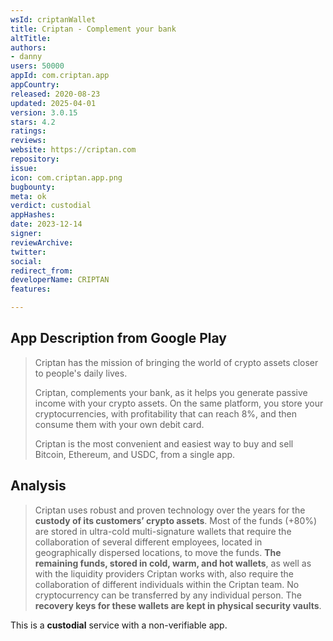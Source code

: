 ```yaml
---
wsId: criptanWallet
title: Criptan - Complement your bank
altTitle: 
authors:
- danny
users: 50000
appId: com.criptan.app
appCountry: 
released: 2020-08-23
updated: 2025-04-01
version: 3.0.15
stars: 4.2
ratings: 
reviews: 
website: https://criptan.com
repository: 
issue: 
icon: com.criptan.app.png
bugbounty: 
meta: ok
verdict: custodial
appHashes: 
date: 2023-12-14
signer: 
reviewArchive: 
twitter: 
social: 
redirect_from: 
developerName: CRIPTAN
features: 

---
```


## App Description from Google Play 

> Criptan has the mission of bringing the world of crypto assets closer to people's daily lives.
>
> Criptan, complements your bank, as it helps you generate passive income with your crypto assets. On the same platform, you store your cryptocurrencies, with profitability that can reach 8%, and then consume them with your own debit card.
>
> Criptan is the most convenient and easiest way to buy and sell Bitcoin, Ethereum, and USDC, from a single app.

## Analysis 

> Criptan uses robust and proven technology over the years for the **custody of its customers’ crypto assets**. Most of the funds (+80%) are stored in ultra-cold multi-signature wallets that require the collaboration of several different employees, located in geographically dispersed locations, to move the funds. **The remaining funds, stored in cold, warm, and hot wallets**, as well as with the liquidity providers Criptan works with, also require the collaboration of different individuals within the Criptan team. No cryptocurrency can be transferred by any individual person. The **recovery keys for these wallets are kept in physical security vaults**.

This is a **custodial** service with a non-verifiable app.
